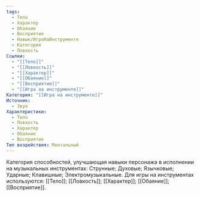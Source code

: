 ```yaml
---
tags:
  - Тело
  - Характер
  - Обаяние
  - Восприятие
  - Навык/ИграНаИнструменте
  - Категория
  - Ловкость
Ссылки:
  - "[[Тело]]"
  - "[[Ловкость]]"
  - "[[Характер]]"
  - "[[Обаяние]]"
  - "[[Восприятие]]"
  - "[[Игра на инструменте]]"
Категория: "[[Игра на инструменте]]"
Источник:
  - Звук
Характеристики:
  - Тело
  - Ловкость
  - Характер
  - Обаяние
  - Восприятие
Тип воздействия: Ментальный
---
```

Категория способностей, улучшающая навыки персонажа в исполнении на музыкальных инструментах: Струнные; Духовые; Язычковые; Ударные; Клавишные; Электромузыкальные. Для игры на инструментах используются: [[Тело]]; [[Ловкость]]; [[Характер]]; [[Обаяние]]; [[Восприятие]]. 